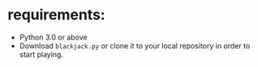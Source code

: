 # requirements:
* Python 3.0 or above
* Download `blackjack.py` or clone it to your local repository in order to start playing.
